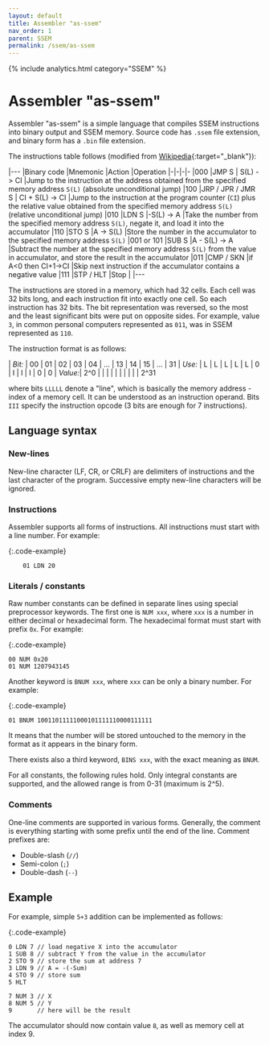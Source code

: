 ```yaml
---
layout: default
title: Assembler "as-ssem"
nav_order: 1
parent: SSEM
permalink: /ssem/as-ssem
---
```


{% include analytics.html category="SSEM" %}

# Assembler "as-ssem"

Assembler "as-ssem" is a simple language that compiles SSEM instructions into binary output and SSEM memory.
Source code has `.ssem` file extension, and binary form has a `.bin` file extension.

The instructions table follows (modified from [Wikipedia][programming]{:target="_blank"}):

|---
|Binary code |Mnemonic |Action |Operation
|-|-|-|-
|000 |JMP S | S(L) -> CI |Jump to the instruction at the address obtained from the specified memory address `S(L)` (absolute unconditional jump)
|100 |JRP / JPR / JMR S | CI + S(L) -> CI |Jump to the instruction at the program counter (`CI`) plus the relative value obtained from the specified memory address `S(L)` (relative unconditional jump)
|010 |LDN S |-S(L) -> A |Take the number from the specified memory address `S(L)`, negate it, and load it into the accumulator
|110 |STO S |A -> S(L)        |Store the number in the accumulator to the specified memory address `S(L)`
|001 or 101 |SUB S |A - S(L) -> A |Subtract the number at the specified memory address `S(L)` from the value in accumulator, and store the result in the accumulator
|011 |CMP / SKN |if A<0 then CI+1->CI |Skip next instruction if the accumulator contains a negative value
|111 |STP / HLT |Stop |
|---

The instructions are stored in a memory, which had 32 cells. Each cell was 32 bits long, and each instruction fit into
exactly one cell. So each instruction has 32 bits. The bit representation was reversed, so the most and the least
significant bits were put on opposite sides. For example, value `3`, in common personal computers represented as `011`,
was in SSEM represented as `110`.

The instruction format is as follows:

| *Bit:*  | 00 | 01 | 02 | 03 | 04 | ... | 13 | 14 | 15 | ... | 31
| *Use:*  | L | L | L | L | L | 0 | I | I | I | 0 | 0
| *Value:*| 2^0 | | | | | | | | | | 2^31

where bits `LLLLL` denote a "line", which is basically the memory address - index of a memory cell. It can be understood
as an instruction operand. Bits `III` specify the instruction opcode (3 bits are enough for 7 instructions).

## Language syntax

### New-lines

New-line character (LF, CR, or CRLF) are delimiters of instructions and the last character of the program.
Successive empty new-line characters will be ignored.

### Instructions

Assembler supports all forms of instructions. All instructions must start with a line number. For example:

{:.code-example}
```
    01 LDN 20
```

### Literals / constants

Raw number constants can be defined in separate lines using special preprocessor keywords. The first one is `NUM xxx`,
where `xxx` is a number in either decimal or hexadecimal form. The hexadecimal format must start with prefix `0x`. For
example:

{:.code-example}
```
00 NUM 0x20
01 NUM 1207943145
```

Another keyword is `BNUM xxx`, where `xxx` can be only a binary number. For example:

{:.code-example}
```
01 BNUM 10011011111000101111110000111111
```

It means that the number will be stored untouched to the memory in the format as it appears in the binary form.

There exists also a third keyword, `BINS xxx`, with the exact meaning as `BNUM`.

For all constants, the following rules hold. Only integral constants are supported, and the allowed range is from 0-31 (maximum is 2^5).

### Comments

One-line comments are supported in various forms. Generally, the comment is everything starting with some prefix until
the end of the line. Comment prefixes are:

- Double-slash (`//`)
- Semi-colon (`;`)
- Double-dash (`--`)

## Example

For example, simple `5+3` addition can be implemented as follows:

{:.code-example}
```
0 LDN 7 // load negative X into the accumulator
1 SUB 8 // subtract Y from the value in the accumulator
2 STO 9 // store the sum at address 7
3 LDN 9 // A = -(-Sum)
4 STO 9 // store sum
5 HLT

7 NUM 3 // X
8 NUM 5 // Y
9       // here will be the result
```

The accumulator should now contain value `8`, as well as memory cell at index 9.


[programming]: https://en.wikipedia.org/wiki/Manchester_Small-Scale_Experimental_Machine#Programming
